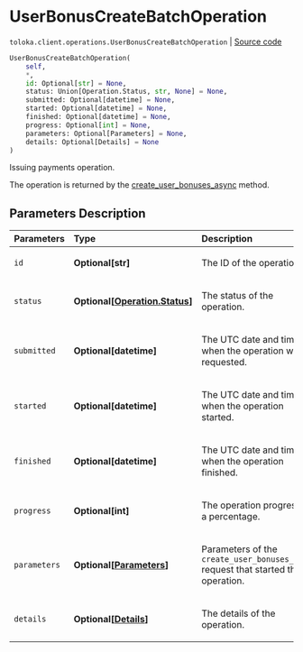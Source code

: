 # UserBonusCreateBatchOperation
`toloka.client.operations.UserBonusCreateBatchOperation` | [Source code](https://github.com/Toloka/toloka-kit/blob/v1.2.2/src/client/operations.py#L385)

```python
UserBonusCreateBatchOperation(
    self,
    *,
    id: Optional[str] = None,
    status: Union[Operation.Status, str, None] = None,
    submitted: Optional[datetime] = None,
    started: Optional[datetime] = None,
    finished: Optional[datetime] = None,
    progress: Optional[int] = None,
    parameters: Optional[Parameters] = None,
    details: Optional[Details] = None
)
```

Issuing payments operation.


The operation is returned by the [create_user_bonuses_async](toloka.client.TolokaClient.create_user_bonuses_async.md) method.

## Parameters Description

| Parameters | Type | Description |
| :----------| :----| :-----------|
`id`|**Optional\[str\]**|<p>The ID of the operation.</p>
`status`|**Optional\[[Operation.Status](toloka.client.operations.Operation.Status.md)\]**|<p>The status of the operation.</p>
`submitted`|**Optional\[datetime\]**|<p>The UTC date and time when the operation was requested.</p>
`started`|**Optional\[datetime\]**|<p>The UTC date and time when the operation started.</p>
`finished`|**Optional\[datetime\]**|<p>The UTC date and time when the operation finished.</p>
`progress`|**Optional\[int\]**|<p>The operation progress as a percentage.</p>
`parameters`|**Optional\[[Parameters](toloka.client.operations.UserBonusCreateBatchOperation.Parameters.md)\]**|<p>Parameters of the `create_user_bonuses_async` request that started the operation.</p>
`details`|**Optional\[[Details](toloka.client.operations.UserBonusCreateBatchOperation.Details.md)\]**|<p>The details of the operation.</p>
